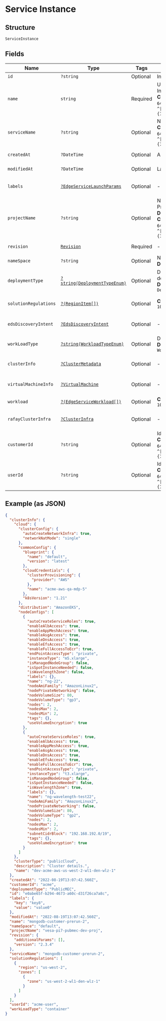
# Service Instance

## Structure

`ServiceInstance`

## Fields

| Name | Type | Tags | Description | Getter | Setter |
|  --- | --- | --- | --- | --- | --- |
| `id` | `?string` | Optional | Instance UUID generated by OF. | getId(): ?string | setId(?string id): void |
| `name` | `string` | Required | User display name for Service Instance Id.<br>**Constraints**: *Maximum Length*: `64`, *Pattern*: `^[\w\d_\.\#\$\%\|^\&\*\@\!\-]{1,64}$` | getName(): string | setName(string name): void |
| `serviceName` | `?string` | Optional | Name of the Service.<br>**Constraints**: *Maximum Length*: `64`, *Pattern*: `^[\w\d_\.\#\$\%\|^\&\*\@\!\-]{1,64}$` | getServiceName(): ?string | setServiceName(?string serviceName): void |
| `createdAt` | `?DateTime` | Optional | Auto derived time of creation. | getCreatedAt(): ?\DateTime | setCreatedAt(?\DateTime createdAt): void |
| `modifiedAt` | `?DateTime` | Optional | Last modified time. | getModifiedAt(): ?\DateTime | setModifiedAt(?\DateTime modifiedAt): void |
| `labels` | [`?EdgeServiceLaunchParams`](../../doc/models/edge-service-launch-params.md) | Optional | - | getLabels(): ?EdgeServiceLaunchParams | setLabels(?EdgeServiceLaunchParams labels): void |
| `projectName` | `?string` | Optional | Name of the service Instance Project(Project Name).<br>**Default**: `'default'`<br>**Constraints**: *Maximum Length*: `64`, *Pattern*: `^[\w\d_\.\#\$\%\|^\&\*\@\!\-]{1,64}$` | getProjectName(): ?string | setProjectName(?string projectName): void |
| `revision` | [`Revision`](../../doc/models/revision.md) | Required | - | getRevision(): Revision | setRevision(Revision revision): void |
| `nameSpace` | `?string` | Optional | Name space inside cluster.<br>**Default**: `'default'` | getNameSpace(): ?string | setNameSpace(?string nameSpace): void |
| `deploymentType` | [`?string(DeploymentTypeEnum)`](../../doc/models/deployment-type-enum.md) | Optional | Default MEC platform for deploying service.<br>**Default**: `DeploymentTypeEnum::PRIVATEMEC` | getDeploymentType(): ?string | setDeploymentType(?string deploymentType): void |
| `solutionRegulations` | [`?(RegionItem[])`](../../doc/models/region-item.md) | Optional | **Constraints**: *Maximum Items*: `100` | getSolutionRegulations(): ?array | setSolutionRegulations(?array solutionRegulations): void |
| `edsDiscoveryIntent` | [`?EdsDiscoveryIntent`](../../doc/models/eds-discovery-intent.md) | Optional | - | getEdsDiscoveryIntent(): ?EdsDiscoveryIntent | setEdsDiscoveryIntent(?EdsDiscoveryIntent edsDiscoveryIntent): void |
| `workLoadType` | [`?string(WorkloadTypeEnum)`](../../doc/models/workload-type-enum.md) | Optional | Default service type.<br>**Default**: `WorkloadTypeEnum::CONTAINER` | getWorkLoadType(): ?string | setWorkLoadType(?string workLoadType): void |
| `clusterInfo` | [`?ClusterMetadata`](../../doc/models/cluster-metadata.md) | Optional | - | getClusterInfo(): ?ClusterMetadata | setClusterInfo(?ClusterMetadata clusterInfo): void |
| `virtualMachineInfo` | [`?VirtualMachine`](../../doc/models/virtual-machine.md) | Optional | - | getVirtualMachineInfo(): ?VirtualMachine | setVirtualMachineInfo(?VirtualMachine virtualMachineInfo): void |
| `workload` | [`?(EdgeServiceWorkload[])`](../../doc/models/edge-service-workload.md) | Optional | **Constraints**: *Maximum Items*: `100` | getWorkload(): ?array | setWorkload(?array workload): void |
| `rafayClusterInfra` | [`?ClusterInfra`](../../doc/models/cluster-infra.md) | Optional | - | getRafayClusterInfra(): ?ClusterInfra | setRafayClusterInfra(?ClusterInfra rafayClusterInfra): void |
| `customerId` | `?string` | Optional | Id of particular customer.<br>**Constraints**: *Maximum Length*: `64`, *Pattern*: `^[\w\d_\.\#\$\%\|^\&\*\@\!\-]{1,64}$` | getCustomerId(): ?string | setCustomerId(?string customerId): void |
| `userId` | `?string` | Optional | Id of a user.<br>**Constraints**: *Maximum Length*: `64`, *Pattern*: `^[\w\d_\.\#\$\%\|^\&\*\@\!\-]{1,64}$` | getUserId(): ?string | setUserId(?string userId): void |

## Example (as JSON)

```json
{
  "clusterInfo": {
    "cloud": {
      "clusterConfig": {
        "autoCreateNetworkInfra": true,
        "networkNatMode": "single"
      },
      "commonConfig": {
        "blueprint": {
          "name": "default",
          "version": "latest"
        },
        "cloudCredentials": {
          "clusterProvisioning": {
            "provider": "AWS"
          },
          "name": "acme-aws-qa-mdp-5"
        },
        "k8sVersion": "1.21"
      },
      "distribution": "AmazonEKS",
      "nodeConfigs": [
        {
          "autoCreateServiceRoles": true,
          "enableAlbAccess": true,
          "enableAppMeshAccess": true,
          "enableAsgAccess": true,
          "enableDnsAccess": true,
          "enableEfsAccess": true,
          "enableFullAccessToEcr": true,
          "endPointAccessType": "private",
          "instanceType": "m5.xlarge",
          "isManagedNodeGroup": false,
          "isSpotInstanceNeeded": false,
          "isWavelengthZone": false,
          "labels": {},
          "name": "ng-22",
          "nodeAmiFamily": "AmazonLinux2",
          "nodePrivateNetworking": false,
          "nodeVolumeSize": 80,
          "nodeVolumeType": "gp3",
          "nodes": 2,
          "nodesMax": 2,
          "nodesMin": 2,
          "tags": {},
          "useVolumeEncryption": true
        },
        {
          "autoCreateServiceRoles": true,
          "enableAlbAccess": true,
          "enableAppMeshAccess": true,
          "enableAsgAccess": true,
          "enableDnsAccess": true,
          "enableEfsAccess": true,
          "enableFullAccessToEcr": true,
          "endPointAccessType": "private",
          "instanceType": "t3.xlarge",
          "isManagedNodeGroup": false,
          "isSpotInstanceNeeded": false,
          "isWavelengthZone": true,
          "labels": {},
          "name": "ng-wavelength-test22",
          "nodeAmiFamily": "AmazonLinux2",
          "nodePrivateNetworking": false,
          "nodeVolumeSize": 80,
          "nodeVolumeType": "gp2",
          "nodes": 2,
          "nodesMax": 2,
          "nodesMin": 2,
          "subnetCidrBlock": "192.168.192.0/19",
          "tags": {},
          "useVolumeEncryption": true
        }
      ]
    },
    "clusterType": "publicCloud",
    "description": "Cluster details.",
    "name": "dev-acme-aws-us-west-2-wl1-den-wlz-1"
  },
  "createdAt": "2022-08-19T13:07:42.560Z",
  "customerId": "acme",
  "deploymentType": "PublicMEC",
  "id": "e0abe65f-b294-4673-a60c-d31f26ca7a8c",
  "labels": {
    "key": "key8",
    "value": "value0"
  },
  "modifiedAt": "2022-08-19T13:07:42.560Z",
  "name": "mongodb-customer-prerun-2",
  "nameSpace": "default",
  "projectName": "vesa-pi7-pubmec-dev-proj",
  "revision": {
    "additionalParams": [],
    "version": "2.3.4"
  },
  "serviceName": "mongodb-customer-prerun-2",
  "solutionRegulations": [
    {
      "region": "us-west-2",
      "zones": [
        {
          "zone": "us-west-2-wl1-den-wlz-1"
        }
      ]
    }
  ],
  "userId": "acme-user",
  "workLoadType": "container"
}
```

